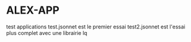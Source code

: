 # ALEX-APP
test applications
test.jsonnet est le premier essai
test2.jsonnet est l'essai plus complet avec une librairie lq



